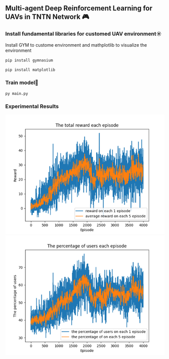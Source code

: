 ## Multi-agent Deep Reinforcement Learning for UAVs in TNTN Network 🎮
### Install fundamental libraries for customed UAV environment☀️
Install GYM to custome environment and mathplotlib to visualize the environment
~~~
pip install gymnasium 
~~~
~~~
pip install matplotlib
~~~
### Train model🤖
~~~
py main.py 
~~~
### Experimental Results
![fig1](images/result_reward.png)
![fig2](images/result_user.png)

